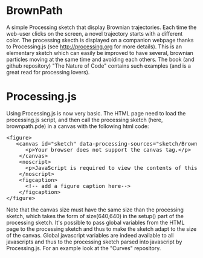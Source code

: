 BrownPath
=========

A simple Processing sketch that display Brownian trajectories. Each time the web-user clicks on the screen, a novel trajectory starts with a different color. The processing skecth is displayed on a companion webpage thanks to Processing.js (see http://processing.org for more details). This is an elementary sketch which can easily be improved to have several, brownian particles moving at the same time and avoiding each others. The book (and github repository) "The Nature of Code" contains such examples (and is a great read for processing lovers). 

Processing.js
==========

Using Processing.js is now very basic. The HTML page need to load the processing.js script, and then call the processing sketch (here, brownpath.pde) in a canvas with the following html code:

<pre>
&lt;figure>   
   &lt;canvas id="sketch" data-processing-sources="sketch/Brown.pde" width="640" height="640">
      &lt;p>Your browser does not support the canvas tag.&lt;/p>
    &lt;/canvas>
    &lt;noscript>
      &lt;p>JavaScript is required to view the contents of this page.&lt;/p>
    &lt;/noscript>
    &lt;figcaption>
      &lt;!-- add a figure caption here-->
    &lt;/figcaption>
&lt;/figure>
</pre>

Note that the canvas size must have the same size than the processing sketch, which takes the form of size(640,640) in the setup() part of the processing sketch. It's possible to pass global variables from the HTML page to the processing sketch and thus to make the sketch adapt to the size of the canvas. Global javascript variables are indeed available to all javascripts and thus to the processing sketch parsed into javascript by Processing.js. For an example look at the "Curves" repository.
